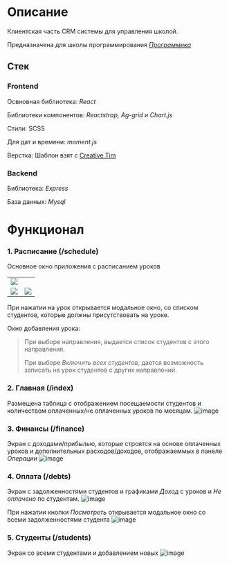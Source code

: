 # Описание
Клиентская часть CRM системы для управления школой.

Предназначена для школы программирования [_Программика_](https://xn--80aahvkkamikc.xn--p1ai/index.html)

## Стек
### Frontend
Освновная библиотека: _React_

Библиотеки компонентов: _Reactstrap, Ag-grid и Chart.js_

Стили: SCSS

Для дат и времени: _moment.js_

Верстка: Шаблон взят с [ Creative Tim ](https://www.creative-tim.com/)

### Backend
Библиотека: _Express_

База данных: _Mysql_

# Функционал
### 1. Расписание (/schedule)
Основное окно приложения с расписанием уроков



<table>
    <tr>
       <td colspan="2">
          <img src="https://github.com/user-attachments/assets/10977450-9b89-4eda-bdec-f5a577a82eed" />
       </td>
    </tr>
    <tr>
      <td><img src="https://github.com/user-attachments/assets/848935af-9887-49d6-8ea0-633d1948b229" /></td>
      <td><img src="https://github.com/user-attachments/assets/18251cc3-b13f-486f-894f-fb830df3d9ec" /></td>
    </tr>

</table>

При нажатии на урок открывается модальное окно, со списком студентов, которые должны присутствовать на уроке.

Окно добавления урока:
> При выборе направления, выдается список студентов с этого направления.
> 
> При выборе _Включить всех студентов_, дается возможность записать на урок студентов с других направлений.

### 2. Главная (/index)
Размещена таблица с отображением посещаемости студентов и количеством оплаченных/не оплаченных уроков по месяцам.
![image](https://github.com/user-attachments/assets/910a6a0f-cab4-41ec-b518-d947ad4a26f0)

### 3. Финансы (/finance)
Экран с доходами/прибылью, которые строятся на основе оплаченных уроков и дополнительных расходов/доходов, отображаеммых в панеле _Операции_
![image](https://github.com/user-attachments/assets/2c49568e-4b89-400c-bf73-67f5c6261d00)


### 4. Оплата (/debts)
Экран с задолженностями студентов и графиками _Доход_ с уроков и _Не оплачено_ по студентам.
![image](https://github.com/user-attachments/assets/339f2535-3443-40f0-a878-6efc2b3df18f)


При нажатии кнопки _Посмотреть_ открывается модальное окно со всеми задолженностями студента
![image](https://github.com/user-attachments/assets/e5273f3c-200b-48cc-855e-931d86593ec3)

### 5. Студенты (/students)
Экран со всеми студентами и добавлением новых
![image](https://github.com/user-attachments/assets/748f8a06-8429-4deb-b744-fcdd29b149d4)



